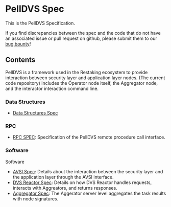 
# PellDVS Spec

This is the PellDVS Specification.

If you find discrepancies between the spec and the code that
do not have an associated issue or pull request on github,
please submit them to our [bug bounty](https://github.com/0xPellNetwork/pelldvs#security)!

## Contents

PellDVS is a framework used in the Restaking ecosystem to provide interaction between security layer and application layer nodes. (The current code repository) includes the Operator node itself, the Aggregator node, and the interactor interaction command line.

### Data Structures

- [Data Structures Spec](./data_structures.md)

### RPC

- [RPC SPEC](./rpc.md): Specification of the PellDVS remote procedure call interface.

### Software

Software
- [AVSI Spec](./avsi.md): Details about the interaction between the security layer and the application layer through the AVSI interface.
- [DVS Reactor Spec](./dvs_reactor.md): Details on how DVS Reactor handles requests, interacts with Aggreators, and returns responses.
- [Aggregator Spec](./aggregator.md): The Aggerator server level aggregates the task results with node signatures.